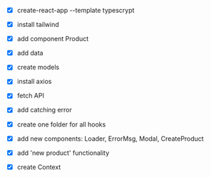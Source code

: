 - [x] create-react-app --template typescrypt 
- [x] install tailwind
- [x] add component Product
- [x] add data
- [x] create models
- [x] install axios
- [x] fetch API
- [x] add catching error
- [x] create one folder for all hooks
- [x] add new components: Loader, ErrorMsg, Modal, CreateProduct
- [x] add 'new product' functionality
- [x] create Context

